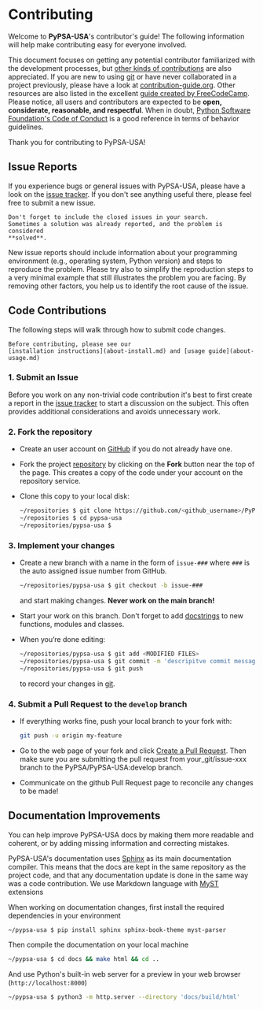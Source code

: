 # Contributing

Welcome to **PyPSA-USA**'s contributor's guide! The following information
will help make contributing easy for everyone involved.

This document focuses on getting any potential contributor familiarized with
the development processes, but
[other kinds of contributions](https://opensource.guide/how-to-contribute)
are also appreciated. If you are new to using [git](https://git-scm.com) or
have never collaborated in a project previously, please have a look at
[contribution-guide.org](https://www.contribution-guide.org/). Other resources
are also listed in the excellent
[guide created by FreeCodeCamp](https://github.com/FreeCodeCamp/how-to-contribute-to-open-source).
Please notice, all users and contributors are expected to be **open,
considerate, reasonable, and respectful**. When in doubt,
[Python Software Foundation's Code of Conduct](https://www.python.org/psf/conduct/)
is a good reference in terms of behavior guidelines.

Thank you for contributing to PyPSA-USA!

## Issue Reports

If you experience bugs or general issues with PyPSA-USA, please have a
look on the [issue tracker](https://github.com/PyPSA/pypsa-usa/issues).
If you don't see anything useful there, please feel free to submit a new issue.

```{tip}
Don't forget to include the closed issues in your search.
Sometimes a solution was already reported, and the problem is considered
**solved**.
```

New issue reports should include information about your programming environment
(e.g., operating system, Python version) and steps to reproduce the problem.
Please try also to simplify the reproduction steps to a very minimal example
that still illustrates the problem you are facing. By removing other factors,
you help us to identify the root cause of the issue.


## Code Contributions

The following steps will walk through how to submit code changes.

```{seealso}
Before contributing, please see our
[installation instructions](about-install.md) and [usage guide](about-usage.md)
```

### 1. Submit an Issue

Before you work on any non-trivial code contribution it's best to first create
a report in the [issue tracker](https://github.com/PyPSA/pypsa-usa/issues)
to start a discussion on the subject. This often provides additional considerations
and avoids unnecessary work.

### 2. Fork the repository

- Create an user account on [GitHub](https://github.com/) if you do not
already have one.

- Fork the project [repository](https://github.com/PyPSA/pypsa-usa)
by clicking on the **Fork** button near the top of the page. This creates a
copy of the code under your account on the repository service.

- Clone this copy to your local disk:

    ``` bash
    ~/repositories $ git clone https://github.com/<github_username>/PyPSA/pypsa-usa.git
    ~/repositories $ cd pypsa-usa
    ~/repositories/pypsa-usa $
    ```

### 3. Implement your changes

- Create a new branch with a name in the form of `issue-###` where `###` is
the auto assigned issue number from GitHub.

    ```bash
    ~/repositories/pypsa-usa $ git checkout -b issue-###
    ```

   and start making changes. **Never work on the main branch!**

- Start your work on this branch. Don't forget to add
[docstrings](https://www.sphinx-doc.org/en/master/usage/extensions/napoleon.html)
to new functions, modules and classes.

- When you’re done editing:

    ```bash
    ~/repositories/pypsa-usa $ git add <MODIFIED FILES>
    ~/repositories/pypsa-usa $ git commit -m 'descripitve commit message'
    ~/repositories/pypsa-usa $ git push
    ```

   to record your changes in [git](https://git-scm.com).

### 4. Submit a Pull Request to the **`develop`** branch

- If everything works fine, push your local branch to your fork with:

    ```bash
    git push -u origin my-feature
    ```

- Go to the web page of your fork and click
[Create a Pull Request](https://github.com/PyPSA/pypsa-usa/pulls). Then make sure you are submitting the pull request from your_git/issue-xxx branch to the PyPSA/PyPSA-USA:develop branch.

- Communicate on the github Pull Request page to reconcile any changes to be made!

## Documentation Improvements

You can help improve PyPSA-USA docs by making them more readable and
coherent, or by adding missing information and correcting mistakes.

PyPSA-USA's documentation uses
[Sphinx](https://www.sphinx-doc.org/en/master/) as its main documentation
compiler. This means that the docs are kept in the same repository as the
project code, and that any documentation update is done in the same way was a
code contribution. We use Markdown language with
[MyST](https://myst-parser.readthedocs.io/en/latest/syntax/syntax.html)
extensions

When working on documentation changes, first install the required dependencies
in your environment

```bash
~/pypsa-usa $ pip install sphinx sphinx-book-theme myst-parser
```

Then compile the documentation on your local machine

```bash
~/pypsa-usa $ cd docs && make html && cd ..
```

And use Python's built-in web server for a preview in your web browser
(`http://localhost:8000`)

```bash
~/pypsa-usa $ python3 -m http.server --directory 'docs/build/html'
```